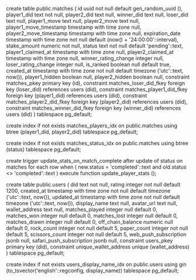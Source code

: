 create table
  public.matches (
    id uuid not null default gen_random_uuid (),
    player1_did text not null,
    player2_did text null,
    winner_did text null,
    loser_did text null,
    player1_move text null,
    player2_move text null,
    player1_move_timestamp timestamp with time zone null,
    player2_move_timestamp timestamp with time zone null,
    expiration_date timestamp with time zone not null default (now() + '24:00:00'::interval),
    stake_amount numeric not null,
    status text not null default 'pending'::text,
    player1_claimed_at timestamp with time zone null,
    player2_claimed_at timestamp with time zone null,
    winner_rating_change integer null,
    loser_rating_change integer null,
    is_ranked boolean null default true,
    created_at timestamp with time zone not null default timezone ('utc'::text, now()),
    player1_hidden boolean null,
    player2_hidden boolean null,
    constraint matches_pkey primary key (id),
    constraint matches_loser_did_fkey foreign key (loser_did) references users (did),
    constraint matches_player1_did_fkey foreign key (player1_did) references users (did),
    constraint matches_player2_did_fkey foreign key (player2_did) references users (did),
    constraint matches_winner_did_fkey foreign key (winner_did) references users (did)
  ) tablespace pg_default;

create index if not exists matches_players_idx on public.matches using btree (player1_did, player2_did) tablespace pg_default;

create index if not exists matches_status_idx on public.matches using btree (status) tablespace pg_default;

create trigger update_stats_on_match_complete
after
update of status on matches for each row when (
  new.status = 'completed'::text
  and old.status <> 'completed'::text
)
execute function update_player_stats ();

create table
  public.users (
    did text not null,
    rating integer not null default 1200,
    created_at timestamp with time zone not null default timezone ('utc'::text, now()),
    updated_at timestamp with time zone not null default timezone ('utc'::text, now()),
    display_name text null,
    avatar_url text null,
    wallet_address text null,
    matches_played integer null default 0,
    matches_won integer null default 0,
    matches_lost integer null default 0,
    matches_drawn integer null default 0,
    off_chain_balance numeric null default 0,
    rock_count integer not null default 5,
    paper_count integer not null default 5,
    scissors_count integer not null default 5,
    web_push_subscription jsonb null,
    safari_push_subscription jsonb null,
    constraint users_pkey primary key (did),
    constraint unique_wallet_address unique (wallet_address)
  ) tablespace pg_default;

create index if not exists users_display_name_idx on public.users using gin (to_tsvector('english'::regconfig, display_name)) tablespace pg_default;
